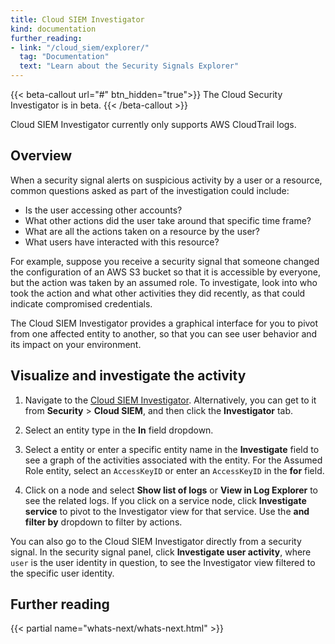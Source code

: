```yaml
---
title: Cloud SIEM Investigator
kind: documentation
further_reading:
- link: "/cloud_siem/explorer/"
  tag: "Documentation"
  text: "Learn about the Security Signals Explorer"
---
```


{{< beta-callout url="#" btn_hidden="true">}}
  The Cloud Security Investigator is in beta.
{{< /beta-callout >}} 

<div class="alert alert-warning">Cloud SIEM Investigator currently only supports AWS CloudTrail logs.</div>

## Overview

When a security signal alerts on suspicious activity by a user or a resource, common questions asked as part of the investigation could include:

- Is the user accessing other accounts? 
- What other actions did the user take around that specific time frame? 
- What are all the actions taken on a resource by the user?
- What users have interacted with this resource?

For example, suppose you receive a security signal that someone changed the configuration of an AWS S3 bucket so that it is accessible by everyone, but the action was taken by an assumed role. To investigate, look into who took the action and what other activities they did recently, as that could indicate compromised credentials.

The Cloud SIEM Investigator provides a graphical interface for you to pivot from one affected entity to another, so that you can see user behavior and its impact on your environment.


## Visualize and investigate the activity

1. Navigate to the [Cloud SIEM Investigator][1]. Alternatively, you can get to it from **Security** > **Cloud SIEM**, and then click the **Investigator** tab. 

2. Select an entity type in the **In** field dropdown.

3. Select a entity or enter a specific entity name in the **Investigate** field to see a graph of the activities associated with the entity. For the Assumed Role entity, select an `AccessKeyID` or enter an `AccessKeyID` in the **for** field. 

4. Click on a node and select **Show list of logs** or **View in Log Explorer** to see the related logs. If you click on a service node, click **Investigate service** to pivot to the Investigator view for that service. Use the **and filter by** dropdown to filter by actions.

You can also go to the Cloud SIEM Investigator directly from a security signal. In the security signal panel, click **Investigate user activity**, where `user` is the user identity in question, to see the Investigator view filtered to the specific user identity.

## Further reading

{{< partial name="whats-next/whats-next.html" >}}

[1]: https://app.datadoghq.com/security/csi/aws
